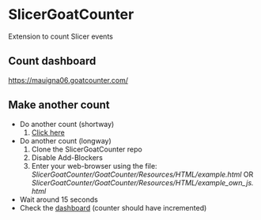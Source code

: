 # SlicerGoatCounter

Extension to count Slicer events

## Count dashboard

https://mauigna06.goatcounter.com/

## Make another count

- Do another count (shortway)
  1. <a href="http://raw.githack.com/mauigna06/SlicerGoatCounter/main/GoatCounter/Resources/HTML/example.html">Click here</a>
- Do another count (longway)
  1. Clone the SlicerGoatCounter repo
  1. Disable Add-Blockers
  1. Enter your web-browser using the file:
    *SlicerGoatCounter/GoatCounter/Resources/HTML/example.html*
    OR
    *SlicerGoatCounter/GoatCounter/Resources/HTML/example_own_js.html*
- Wait around 15 seconds
- Check the <a href="https://mauigna06.goatcounter.com/">dashboard</a> (counter should have incremented)

